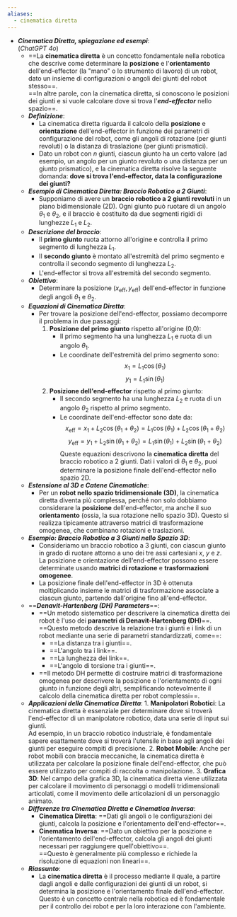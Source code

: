 ```yaml
---
aliases:
  - cinematica diretta
---
```


- ***Cinematica Diretta, spiegazione ed esempi***:<br>(*ChatGPT 4o*)
	- ==La **cinematica diretta** è un concetto fondamentale nella robotica che descrive come determinare la **posizione** e l'**orientamento** dell'end-effector (la "mano" o lo strumento di lavoro) di un robot, dato un insieme di configurazioni o angoli dei giunti del robot stesso==.<br>==In altre parole, con la cinematica diretta, si conoscono le posizioni dei giunti e si vuole calcolare dove si trova l'***end-effector*** nello spazio==.
	- ***Definizione***:
		- La cinematica diretta riguarda il calcolo della **posizione** e **orientazione** dell'end-effector in funzione dei parametri di configurazione del robot, come gli angoli di rotazione (per giunti revoluti) o la distanza di traslazione (per giunti prismatici).
		- Dato un robot con $n$ giunti, ciascun giunto ha un certo valore (ad esempio, un angolo per un giunto revoluto o una distanza per un giunto prismatico), e la cinematica diretta risolve la seguente domanda: **dove si trova l'end-effector, data la configurazione dei giunti?**
	- ***Esempio di Cinematica Diretta: Braccio Robotico a 2 Giunti***:
		- Supponiamo di avere un **braccio robotico a 2 giunti revoluti** in un piano bidimensionale (2D). Ogni giunto può ruotare di un angolo $\theta_1$ e $\theta_2$, e il braccio è costituito da due segmenti rigidi di lunghezze $L_1$ e $L_2$.
	- ***Descrizione del braccio***:
		- Il **primo giunto** ruota attorno all'origine e controlla il primo segmento di lunghezza $L_1$.
		- Il **secondo giunto** è montato all'estremità del primo segmento e controlla il secondo segmento di lunghezza $L_2$.
		- L'end-effector si trova all'estremità del secondo segmento.
	- ***Obiettivo***:
		- Determinare la posizione $(x_{\text{eff}}, y_{\text{eff}})$ dell'end-effector in funzione degli angoli $\theta_1$ e $\theta_2$.
	- ***Equazioni di Cinematica Diretta***:
		- Per trovare la posizione dell'end-effector, possiamo decomporre il problema in due passaggi:
			1. **Posizione del primo giunto** rispetto all'origine (0,0):
				- Il primo segmento ha una lunghezza $L_1$ e ruota di un angolo $\theta_1$.
				- Le coordinate dell'estremità del primo segmento sono:$$     x_1 = L_1 \cos(\theta_1)     $$$$     y_1 = L_1 \sin(\theta_1)     $$
			2. **Posizione dell'end-effector** rispetto al primo giunto:
				- Il secondo segmento ha una lunghezza $L_2$ e ruota di un angolo $\theta_2$ rispetto al primo segmento.
				- Le coordinate dell'end-effector sono date da:$$     x_{\text{eff}} = x_1 + L_2 \cos(\theta_1 + \theta_2) = L_1 \cos(\theta_1) + L_2 \cos(\theta_1 + \theta_2)     $$ $$     y_{\text{eff}} = y_1 + L_2 \sin(\theta_1 + \theta_2) = L_1 \sin(\theta_1) + L_2 \sin(\theta_1 + \theta_2)     $$Queste equazioni descrivono la **cinematica diretta** del braccio robotico a 2 giunti. Dati i valori di $\theta_1$ e $\theta_2$, puoi determinare la posizione finale dell'end-effector nello spazio 2D.
	- ***Estensione al 3D e Catene Cinematiche***:
		- Per un **robot nello spazio tridimensionale (3D)**, la cinematica diretta diventa più complessa, perché non solo dobbiamo considerare la **posizione** dell'end-effector, ma anche il suo **orientamento** (ossia, la sua rotazione nello spazio 3D). Questo si realizza tipicamente attraverso matrici di trasformazione omogenea, che combinano rotazioni e traslazioni.
	- ***Esempio: Braccio Robotico a 3 Giunti nello Spazio 3D***:
		- Consideriamo un braccio robotico a 3 giunti, con ciascun giunto in grado di ruotare attorno a uno dei tre assi cartesiani $x$, $y$ e $z$.<br>La posizione e orientazione dell'end-effector possono essere determinate usando **matrici di rotazione** e **trasformazioni omogenee**.
		- La posizione finale dell'end-effector in 3D è ottenuta moltiplicando insieme le matrici di trasformazione associate a ciascun giunto, partendo dall'origine fino all'end-effector.
	- ==***Denavit-Hartenberg (DH) Parameters***==:
		- ==Un metodo sistematico per descrivere la cinematica diretta dei robot è l'uso dei **parametri di Denavit-Hartenberg (DH)**==.<br>==Questo metodo descrive la relazione tra i giunti e i link di un robot mediante una serie di parametri standardizzati, come==:
			- ==La distanza tra i giunti==.
			- ==L'angolo tra i link==.
			- ==La lunghezza dei link==.
			- ==L'angolo di torsione tra i giunti==.
		- ==Il metodo DH permette di costruire matrici di trasformazione omogenea per descrivere la posizione e l'orientamento di ogni giunto in funzione degli altri, semplificando notevolmente il calcolo della cinematica diretta per robot complessi==.
	- ***Applicazioni della Cinematica Diretta***:
		  1. **Manipolatori Robotici**: La cinematica diretta è essenziale per determinare dove si troverà l'end-effector di un manipolatore robotico, data una serie di input sui giunti.<br>Ad esempio, in un braccio robotico industriale, è fondamentale sapere esattamente dove si troverà l'utensile in base agli angoli dei giunti per eseguire compiti di precisione.
		  2. **Robot Mobile**: Anche per robot mobili con braccia meccaniche, la cinematica diretta è utilizzata per calcolare la posizione finale dell'end-effector, che può essere utilizzato per compiti di raccolta o manipolazione.
		  3. **Grafica 3D**: Nel campo della grafica 3D, la cinematica diretta viene utilizzata per calcolare il movimento di personaggi o modelli tridimensionali articolati, come il movimento delle articolazioni di un personaggio animato.
	- ***Differenze tra Cinematica Diretta e Cinematica Inversa***:
		- **Cinematica Diretta**: ==Dati gli angoli o le configurazioni dei giunti, calcola la posizione e l'orientamento dell'end-effector==.
		- **Cinematica Inversa**: ==Dato un obiettivo per la posizione e l'orientamento dell'end-effector, calcola gli angoli dei giunti necessari per raggiungere quell'obiettivo==.<br>==Questo è generalmente più complesso e richiede la risoluzione di equazioni non lineari==.
	- ***Riassunto***:
		- La **cinematica diretta** è il processo mediante il quale, a partire dagli angoli e dalle configurazioni dei giunti di un robot, si determina la posizione e l'orientamento finale dell'end-effector.<br>Questo è un concetto centrale nella robotica ed è fondamentale per il controllo dei robot e per la loro interazione con l'ambiente.
